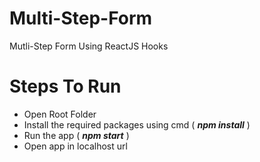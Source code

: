 # Multi-Step-Form
Mutli-Step Form Using ReactJS Hooks

# Steps To Run
- Open Root Folder
- Install the required packages using cmd ( <b><i>npm install</i></b> )
- Run the app ( <b><i>npm start</i></b> )
- Open app in localhost url
